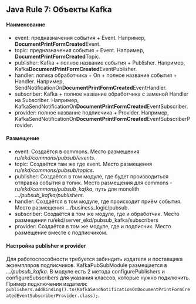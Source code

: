 ## Java Rule 7: Объекты Kafka

#### Наименование

- event: предназначения события + Event. Например, **DocumentPrintFormCreated**Event.
- topic: предназначения события + Event. Например, **DocumentPrintFormCreated**Topic.
- publisher: Kafka + полное название события + Publisher. Например, Kafka**DocumentPrintFormCreated**EventPublisher.
- handler: логика обработчика + On + полное название события + Handler. Например, SendNotificationOn**DocumentPrintFormCreated**EventHandler.
- subscriber: Kafka + полное название обработчика c заменой Handler на Subscriber. Например, KafkaSendNotificationOn**DocumentPrintFormCreated**EventSubscriber.
- provider: полное название подписчика + Provider.  Например, KafkaSendNotificationOn**DocumentPrintFormCreated**EventSubscriberProvider.


#### Размещение

- event: Создаётся в commons. Место размещения _ru/ekd/commons/pubsub/events_.
- topic: Создаётся там же где event. Место размещения _ru/ekd/commons/pubsub/topics_.
- publisher: Создаётся в том модуле, где будет производиться отправка события в топик. Место размещения для commons - _ru/ekd/commons/pubsub_kafka_, путь для monolith _.../pubsub_kafka/publishers_.
- handler: Создаётся в том модуле, где происходит приём события. Место размещения .../business_logic/pubsub.
- subscriber: Создаётся в том же модуле, где и обработчик. Место размещения ru/ekd/server_ekd/pubsub_kafka/subscribers
- provider: Создаётся в том же модуле, где и подписчик. Место размещение вместе с подписчиком.

#### Настройка publisher и provider

Для работоспособности требуется забиндить издателя и поставщика экземпляров подписчиков.
KafkaPubSubModule размещается в _.../pubsub_kafka_.
В модуле есть 2 метода configurePublishers и configureSubscribers для указания классов, которые нужно подключить.
Пример подключения издателя: `publishers.addBinding().to(KafkaSendNotificationOnDocumentPrintFormCreatedEventSubscriberProvider.class);`.